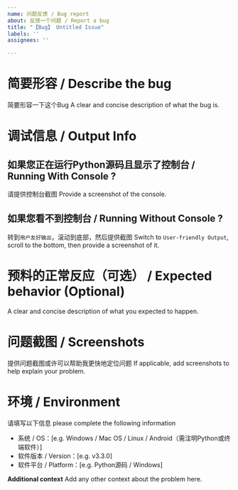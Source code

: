 ```yaml
---
name: 问题反馈 / Bug report
about: 反馈一个问题 / Report a bug
title: "【Bug】 Untitled Issue"
labels: ''
assignees: ''

---
```


# 简要形容 / Describe the bug
简要形容一下这个Bug
A clear and concise description of what the bug is.

# 调试信息 / Output Info

## 如果您正在运行Python源码且显示了控制台 / Running With Console ?
请提供控制台截图
Provide a screenshot of the console.

## 如果您看不到控制台 / Running Without Console ?
转到`用户友好输出`，滚动到底部，然后提供截图
Switch to `User-friendly Output`, scroll to the bottom, then provide a screenshot of it.

# 预料的正常反应（可选） / Expected behavior (Optional)
A clear and concise description of what you expected to happen.

# 问题截图 / Screenshots
提供问题截图或许可以帮助我更快地定位问题
If applicable, add screenshots to help explain your problem.

# 环境 / Environment
请填写以下信息
please complete the following information

- 系统 / OS：[e.g. Windows / Mac OS / Linux / Android（需注明Python或终端软件）]
- 软件版本 / Version：[e.g. v3.3.0]
- 软件平台 / Platform：[e.g. Python源码 / Windows]

**Additional context**
Add any other context about the problem here.
